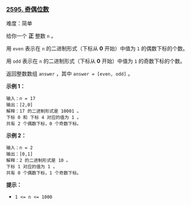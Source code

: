 ### [2595\. 奇偶位数](https://leetcode.cn/problems/number-of-even-and-odd-bits/)

难度：简单

给你一个 **正** 整数 `n` 。

用 `even` 表示在 `n` 的二进制形式（下标从 **0** 开始）中值为 `1` 的偶数下标的个数。

用 `odd` 表示在 `n` 的二进制形式（下标从 **0** 开始）中值为 `1` 的奇数下标的个数。

返回整数数组 `answer` ，其中 `answer = [even, odd]` 。

**示例 1：**

```
输入：n = 17
输出：[2,0]
解释：17 的二进制形式是 10001 。
下标 0 和 下标 4 对应的值为 1 。
共有 2 个偶数下标，0 个奇数下标。
```

**示例 2：**

```
输入：n = 2
输出：[0,1]
解释：2 的二进制形式是 10 。
下标 1 对应的值为 1 。
共有 0 个偶数下标，1 个奇数下标。
```

**提示：**

-   `1 <= n <= 1000`
